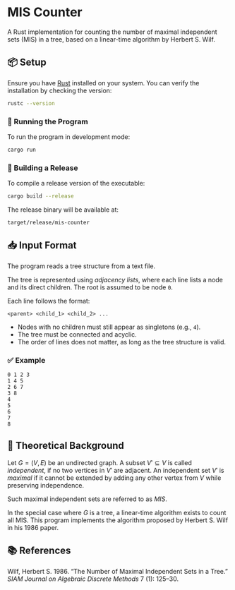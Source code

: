 # MIS Counter

A Rust implementation for counting the number of maximal independent sets (MIS) in a tree, based on a linear-time algorithm by Herbert S. Wilf.

## 📦 Setup

Ensure you have [Rust](https://rustup.rs/) installed on your system. You can verify the installation by checking the version:

```bash
rustc --version
```

### 🔧 Running the Program

To run the program in development mode:

```bash
cargo run
```

### 🚀 Building a Release

To compile a release version of the executable:

```bash
cargo build --release
```

The release binary will be available at:

```bash
target/release/mis-counter
```

## 📥 Input Format

The program reads a tree structure from a text file.

The tree is represented using _adjacency lists_, where each line lists a node and its direct children. The root is assumed to be node `0`.

Each line follows the format:

```
<parent> <child_1> <child_2> ...
```

- Nodes with no children must still appear as singletons (e.g., `4`).
- The tree must be connected and acyclic.
- The order of lines does not matter, as long as the tree structure is valid.

### ✅ Example

```
0 1 2 3
1 4 5
2 6 7
3 8
4
5
6
7
8
```

## 🧠 Theoretical Background

Let $G = (V, E)$ be an undirected graph. A subset $V' \subseteq V$ is called _independent_, if no two vertices in $V'$ are adjacent. An independent set $V'$ is _maximal_ if it cannot be extended by adding any other vertex from $V$ while preserving independence.

Such maximal independent sets are referred to as _MIS_.

In the special case where $G$ is a tree, a linear-time algorithm exists to count all MIS. This program implements the algorithm proposed by Herbert S. Wilf in his 1986 paper.

## 📚 References

Wilf, Herbert S. 1986. “The Number of Maximal Independent Sets in a Tree.”
_SIAM Journal on Algebraic Discrete Methods_ 7 (1): 125–30.
